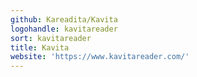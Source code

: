 ```yaml
---
github: Kareadita/Kavita
logohandle: kavitareader
sort: kavitareader
title: Kavita
website: 'https://www.kavitareader.com/'
---
```

